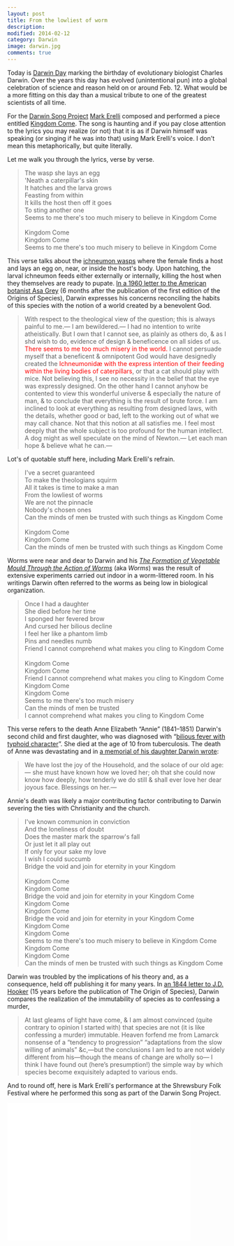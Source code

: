 ```yaml
---
layout: post
title: From the lowliest of worm 
description: 
modified: 2014-02-12
category: Darwin
image: darwin.jpg
comments: true 
--- 
```

<p>Today is <a href="http://darwinday.org/">Darwin Day</a> marking the birthday of evolutionary biologist Charles Darwin. Over the years this day has evolved (unintentional pun) into a global celebration of science and reason held on or around Feb. 12. What would be a more fitting on this day than a musical tribute to one of the greatest scientists of all time.</p>

<p>For the <a href="http://www.darwinsongproject.com/">Darwin Song Project</a> <a href="http://markerelli.com/">Mark Erelli</a> composed and performed a piece entitled <a href="http://markerelli.com/index.php?page=songs&amp;category=Little_Vigils_-oparen-2010-cparen-&amp;display=1172">Kingdom Come</a>. The song is haunting and if you pay close attention to the lyrics you may realize (or not) that it is as if Darwin himself was speaking (or singing if he was into that) using Mark Erelli's voice. I don't mean this metaphorically, but quite literally.</p>

<p>Let me walk you through the lyrics, verse by verse.</p>

<blockquote>
The wasp she lays an egg<br>
'Neath a caterpillar's skin<br>
It hatches and the larva grows<br>
Feasting from within<br>
It kills the host then off it goes<br>
To sting another one<br>
Seems to me there's too much misery to believe in Kingdom Come<br>
<br>
Kingdom Come<br>
Kingdom Come<br>
Seems to me there's too much misery to believe in Kingdom Come<br>
</blockquote>

<p>This verse talks about the <a href="http://en.wikipedia.org/wiki/Ichneumonoidea">ichneumon wasps</a> where the female finds a host and lays an egg on, near, or inside the host's body. Upon hatching, the larval ichneumon feeds either externally or internally, killing the host when they themselves are ready to pupate. <a href="http://www.darwinproject.ac.uk/entry-2814">In a 1960 letter to the American botanist Asa Grey</a> (6 months after the publication of the first edition of the Origins of Species), Darwin expresses his concerns reconciling the habits of this species with the notion of a world created by a benevolent God.</p>

<blockquote>
With respect to the theological view of the question; this is always painful to me.— I am bewildered.— I had no intention to write atheistically. But I own that I cannot see, as plainly as others do, &amp; as I shd wish to do, evidence of design &amp; beneficence on all sides of us. <span style="color: #ff0000;">There seems to me too much misery in the world.</span> I cannot persuade myself that a beneficent &amp; omnipotent God would have designedly created the <span style="color: #ff0000;">Ichneumonidæ with the express intention of their feeding within the living bodies of caterpillars</span>, or that a cat should play with mice. Not believing this, I see no necessity in the belief that the eye was expressly designed. On the other hand I cannot anyhow be contented to view this wonderful universe &amp; especially the nature of man, &amp; to conclude that everything is the result of brute force. I am inclined to look at everything as resulting from designed laws, with the details, whether good or bad, left to the working out of what we may call chance. Not that this notion at all satisfies me. I feel most deeply that the whole subject is too profound for the human intellect. A dog might as well speculate on the mind of Newton.— Let each man hope &amp; believe what he can.—
</blockquote>

<p>Lot's of quotable stuff here, including Mark Erelli's refrain.</p>

<blockquote>
I've a secret guaranteed<br>
To make the theologians squirm<br>
All it takes is time to make a man<br>
From the lowliest of worms<br>
We are not the pinnacle<br>
Nobody's chosen ones<br>
Can the minds of men be trusted with such things as Kingdom Come<br>
<br>
Kingdom Come<br>
Kingdom Come<br>
Can the minds of men be trusted with such things as Kingdom Come<br>
</blockquote>

<p>Worms were near and dear to Darwin and his <em><a href="http://en.wikipedia.org/wiki/The_Formation_of_Vegetable_Mould_through_the_Action_of_Worms">The Formation of Vegetable Mould Through the Action of Worms</a></em> (aka <em>Worms</em>) was the result of extensive experiments carried out indoor in a worm-littered room. In his writings Darwin often referred to the worms as being low in biological organization.</p>

<blockquote>
Once I had a daughter<br>
She died before her time<br>
I sponged her fevered brow<br>
And cursed her bilious decline<br>
I feel her like a phantom limb<br>
Pins and needles numb<br>
Friend I cannot comprehend what makes you cling to Kingdom Come<br>
<br>
Kingdom Come<br>
Kingdom Come<br>
Friend I cannot comprehend what makes you cling to Kingdom Come<br>
Kingdom Come<br>
Kingdom Come<br>
Seems to me there's too much misery<br>
Can the minds of men be trusted<br>
I cannot comprehend what makes you cling to Kingdom Come<br>
</blockquote>

<p>This verse refers to the death Anne Elizabeth “Annie” (1841–1851) Darwin's second child and first daughter, who was diagnosed with “<a href="http://www.aibs.org/bioscience-press-releases/resources/Berra.pdf">bilious fever with typhoid character</a>”. She died at the age of 10 from tuberculosis. The death of Anne was devastating and in <a href="http://www.darwinproject.ac.uk/death-of-anne-darwin">a memorial of his daughter Darwin wrote</a>:<p>

<blockquote>
We have lost the joy of the Household, and the solace of our old age:— she must have known how we loved her; oh that she could now know how deeply, how tenderly we do still &amp; shall ever love her dear joyous face. Blessings on her.—
</blockquote>

<p>Annie's death was likely a major contributing factor contributing to Darwin severing the ties with Christianity and the church.</p>

<blockquote>
I've known communion in conviction<br>
And the loneliness of doubt<br>
Does the master mark the sparrow's fall<br>
Or just let it all play out<br>
If only for your sake my love<br>
I wish I could succumb<br>
Bridge the void and join for eternity in your Kingdom <br>
<br>
Kingdom Come<br>
Kingdom Come<br>
Bridge the void and join for eternity in your Kingdom Come<br>
Kingdom Come<br>
Kingdom Come<br>
Bridge the void and join for eternity in your Kingdom Come<br>
Kingdom Come<br>
Kingdom Come<br>
Seems to me there's too much misery to believe in Kingdom Come<br>
Kingdom Come<br>
Kingdom Come<br>
Can the minds of men be trusted with such things as Kingdom Come<br>
</blockquote>

<p>Darwin was troubled by the implications of his theory and, as a consequence, held off publishing it for many years. In <a href="http://www.darwinproject.ac.uk/entry-729">an 1844 letter to J.D. Hooker</a> (15 years before the publication of The Origin of Species), Darwin compares the realization of the immutability of species as to confessing a murder,<p>

<blockquote>
At last gleams of light have come, &amp; I am almost convinced (quite contrary to opinion I started with) that species are not (it is like confessing a murder) immutable. Heaven forfend me from Lamarck nonsense of a “tendency to progression” “adaptations from the slow willing of animals” &amp;c,—but the conclusions I am led to are not widely different from his—though the means of change are wholly so— I think I have found out (here’s presumption!) the simple way by which species become exquisitely adapted to various ends.
</blockquote>

<p>And to round off, here is Mark Erelli's performance at the Shrewsbury Folk Festival where he performed this song as part of the Darwin Song Project.</p>

<iframe width="420" height="315" src="//www.youtube.com/embed/FE5fTV69ocw" frameborder="0" allowfullscreen></iframe>